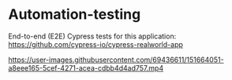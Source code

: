 # Automation-testing

End-to-end (E2E) Cypress tests for this application: https://github.com/cypress-io/cypress-realworld-app

https://user-images.githubusercontent.com/69436611/151664051-a8eee165-5cef-4271-acea-cdbb4d4ad757.mp4

